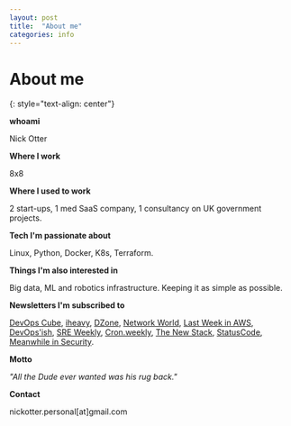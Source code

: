 ```yaml
---
layout: post
title:  "About me"
categories: info
---
```


# About me
{: style="text-align: center"}

**whoami** 

Nick Otter

**Where I work**

8x8

**Where I used to work**

2 start-ups, 1 med SaaS company, 1 consultancy on UK government projects.

**Tech I'm passionate about**

Linux, Python, Docker, K8s, Terraform. 

**Things I'm also interested in**

Big data, ML and robotics infrastructure. Keeping it as simple as possible. 

**Newsletters I'm subscribed to**

[DevOps Cube](https://devopscube.com/), [iheavy](https://www.iheavy.com/), [DZone](https://dzone.com/), [Network World](https://www.networkworld.com/), [Last Week in AWS](https://www.lastweekinaws.com/), [DevOps'ish](https://devopsish.com/), [SRE Weekly](https://sreweekly.com/), [Cron.weekly](https://ma.ttias.be/cronweekly/), [The New Stack](https://thenewstack.io/), [StatusCode](http://statuscode.com/), [Meanwhile in Security](https://meanwhileinsecurity.com/).

**Motto**

_"All the Dude ever wanted was his rug back."_

**Contact**

nickotter.personal[at]gmail.com

